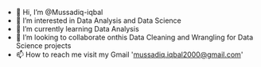 - 👋 Hi, I’m @Mussadiq-iqbal
- 👀 I’m interested in Data Analysis and Data Science
- 🌱 I’m currently learning Data Analysis
- 💞️ I’m looking to collaborate onthis Data Cleaning and Wrangling for Data Science projects
- 📫 How to reach me visit my Gmail 'mussadiq.iqbal2000@gmail.com'

<!---
Mussadiq-iqbal/Mussadiq-iqbal is a ✨ special ✨ repository because its `README.md` (this file) appears on your GitHub profile.
You can click the Preview link to take a look at your changes.
--->
